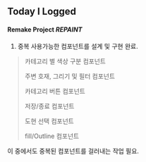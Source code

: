 ## Today I Logged

#### Remake Project _REPAINT_

1. 중복 사용가능한 컴포넌트를 설계 및 구현 완료.

> 카테고리 별 색상 구분 컴포넌트
>
> 주변 호재, 그리기 및 필터 컴포넌트
>
> 카테고리 버튼 컴포넌트
>
> 저장/종료 컴포넌트
>
> 도현 선택 컴포넌트
>
> fill/Outline 컴포넌트

이 중에서도 중복된 컴포넌트를 걸러내는 작업 필요.
